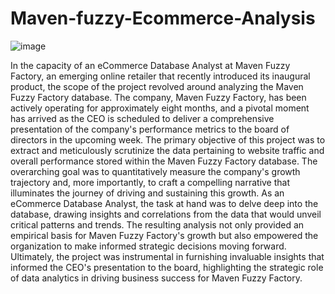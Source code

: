# Maven-fuzzy-Ecommerce-Analysis
![image](https://github.com/nassimelhommani6/Maven-fuzzy-Ecommerce-Analysis/assets/130168330/7174c7ee-3fa3-4ea5-b59f-d87e20172958)

In the capacity of an eCommerce Database Analyst at Maven Fuzzy Factory, an emerging online retailer that recently introduced its inaugural product, the scope of the project revolved around analyzing the Maven Fuzzy Factory database. The company, Maven Fuzzy Factory, has been actively operating for approximately eight months, and a pivotal moment has arrived as the CEO is scheduled to deliver a comprehensive presentation of the company's performance metrics to the board of directors in the upcoming week.
The primary objective of this project was to extract and meticulously scrutinize the data pertaining to website traffic and overall performance stored within the Maven Fuzzy Factory database. The overarching goal was to quantitatively measure the company's growth trajectory and, more importantly, to craft a compelling narrative that illuminates the journey of driving and sustaining this growth.
As an eCommerce Database Analyst, the task at hand was to delve deep into the database, drawing insights and correlations from the data that would unveil critical patterns and trends. The resulting analysis not only provided an empirical basis for Maven Fuzzy Factory's growth but also empowered the organization to make informed strategic decisions moving forward.
Ultimately, the project was instrumental in furnishing invaluable insights that informed the CEO's presentation to the board, highlighting the strategic role of data analytics in driving business success for Maven Fuzzy Factory.
